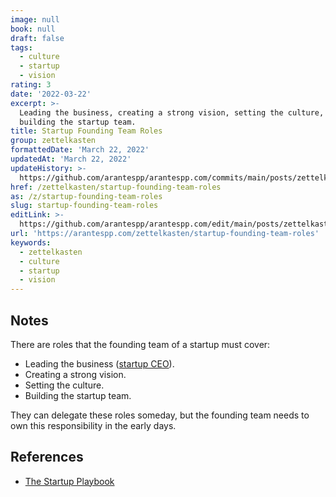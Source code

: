 ```yaml
---
image: null
book: null
draft: false
tags:
  - culture
  - startup
  - vision
rating: 3
date: '2022-03-22'
excerpt: >-
  Leading the business, creating a strong vision, setting the culture, and
  building the startup team.
title: Startup Founding Team Roles
group: zettelkasten
formattedDate: 'March 22, 2022'
updatedAt: 'March 22, 2022'
updateHistory: >-
  https://github.com/arantespp/arantespp.com/commits/main/posts/zettelkasten/startup-founding-team-roles.md
href: /zettelkasten/startup-founding-team-roles
as: /z/startup-founding-team-roles
slug: startup-founding-team-roles
editLink: >-
  https://github.com/arantespp/arantespp.com/edit/main/posts/zettelkasten/startup-founding-team-roles.md
url: 'https://arantespp.com/zettelkasten/startup-founding-team-roles'
keywords:
  - zettelkasten
  - culture
  - startup
  - vision
---
```


## Notes

There are roles that the founding team of a startup must cover:

- Leading the business ([startup CEO](/zettel/startup-ceo)).
- Creating a strong vision.
- Setting the culture.
- Building the startup team.

They can delegate these roles someday, but the founding team needs to own this responsibility in the early days.

## References

- [The Startup Playbook](/the-startup-playbook)
